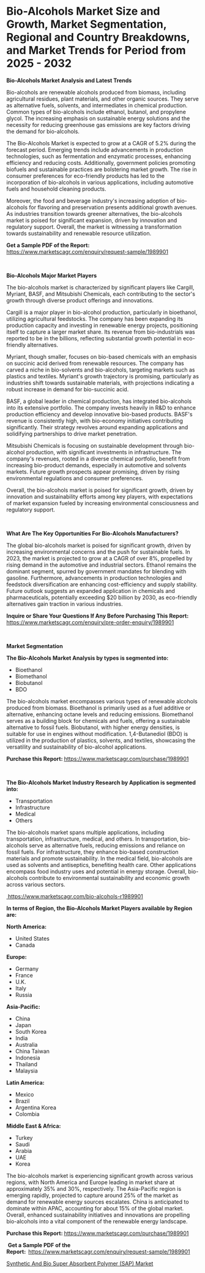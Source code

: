 <p><h1>Bio-Alcohols Market Size and Growth, Market Segmentation, Regional and Country Breakdowns, and Market Trends for Period from 2025 -  2032</h1></p><p><strong>Bio-Alcohols Market Analysis and Latest Trends</strong></p>
<p><p>Bio-alcohols are renewable alcohols produced from biomass, including agricultural residues, plant materials, and other organic sources. They serve as alternative fuels, solvents, and intermediates in chemical production. Common types of bio-alcohols include ethanol, butanol, and propylene glycol. The increasing emphasis on sustainable energy solutions and the necessity for reducing greenhouse gas emissions are key factors driving the demand for bio-alcohols.</p><p>The Bio-Alcohols Market is expected to grow at a CAGR of 5.2% during the forecast period. Emerging trends include advancements in production technologies, such as fermentation and enzymatic processes, enhancing efficiency and reducing costs. Additionally, government policies promoting biofuels and sustainable practices are bolstering market growth. The rise in consumer preferences for eco-friendly products has led to the incorporation of bio-alcohols in various applications, including automotive fuels and household cleaning products. </p><p>Moreover, the food and beverage industry's increasing adoption of bio-alcohols for flavoring and preservation presents additional growth avenues. As industries transition towards greener alternatives, the bio-alcohols market is poised for significant expansion, driven by innovation and regulatory support. Overall, the market is witnessing a transformation towards sustainability and renewable resource utilization.</p></p>
<p><strong>Get a Sample PDF of the Report:&nbsp;</strong> <a href="https://www.marketscagr.com/enquiry/request-sample/1989901?utm_campaign=1999&utm_medium=2&utm_source=Github&utm_content=ia&utm_term=04022025&utm_id=bio-alcohols">https://www.marketscagr.com/enquiry/request-sample/1989901</a></p>
<p>&nbsp;</p>
<p><strong>Bio-Alcohols Major Market Players</strong></p>
<p><p>The bio-alcohols market is characterized by significant players like Cargill, Myriant, BASF, and Mitsubishi Chemicals, each contributing to the sector's growth through diverse product offerings and innovations.</p><p>Cargill is a major player in bio-alcohol production, particularly in bioethanol, utilizing agricultural feedstocks. The company has been expanding its production capacity and investing in renewable energy projects, positioning itself to capture a larger market share. Its revenue from bio-industrials was reported to be in the billions, reflecting substantial growth potential in eco-friendly alternatives.</p><p>Myriant, though smaller, focuses on bio-based chemicals with an emphasis on succinic acid derived from renewable resources. The company has carved a niche in bio-solvents and bio-alcohols, targeting markets such as plastics and textiles. Myriant's growth trajectory is promising, particularly as industries shift towards sustainable materials, with projections indicating a robust increase in demand for bio-succinic acid.</p><p>BASF, a global leader in chemical production, has integrated bio-alcohols into its extensive portfolio. The company invests heavily in R&D to enhance production efficiency and develop innovative bio-based products. BASF's revenue is consistently high, with bio-economy initiatives contributing significantly. Their strategy revolves around expanding applications and solidifying partnerships to drive market penetration.</p><p>Mitsubishi Chemicals is focusing on sustainable development through bio-alcohol production, with significant investments in infrastructure. The company's revenues, rooted in a diverse chemical portfolio, benefit from increasing bio-product demands, especially in automotive and solvents markets. Future growth prospects appear promising, driven by rising environmental regulations and consumer preferences.</p><p>Overall, the bio-alcohols market is poised for significant growth, driven by innovation and sustainability efforts among key players, with expectations of market expansion fueled by increasing environmental consciousness and regulatory support.</p></p>
<p>&nbsp;</p>
<p><strong>What Are The Key Opportunities For Bio-Alcohols Manufacturers?</strong></p>
<p><p>The global bio-alcohols market is poised for significant growth, driven by increasing environmental concerns and the push for sustainable fuels. In 2023, the market is projected to grow at a CAGR of over 8%, propelled by rising demand in the automotive and industrial sectors. Ethanol remains the dominant segment, spurred by government mandates for blending with gasoline. Furthermore, advancements in production technologies and feedstock diversification are enhancing cost-efficiency and supply stability. Future outlook suggests an expanded application in chemicals and pharmaceuticals, potentially exceeding $20 billion by 2030, as eco-friendly alternatives gain traction in various industries.</p></p>
<p><strong>Inquire or Share Your Questions If Any Before Purchasing This Report:</strong> <a href="https://www.marketscagr.com/enquiry/pre-order-enquiry/1989901?utm_campaign=1999&utm_medium=2&utm_source=Github&utm_content=ia&utm_term=04022025&utm_id=bio-alcohols">https://www.marketscagr.com/enquiry/pre-order-enquiry/1989901</a></p>
<p>&nbsp;</p>
<p><strong>Market Segmentation</strong></p>
<p><strong>The Bio-Alcohols Market Analysis by types is segmented into:</strong></p>
<p><ul><li>Bioethanol</li><li>Biomethanol</li><li>Biobutanol</li><li>BDO</li></ul></p>
<p><p>The bio-alcohols market encompasses various types of renewable alcohols produced from biomass. Bioethanol is primarily used as a fuel additive or alternative, enhancing octane levels and reducing emissions. Biomethanol serves as a building block for chemicals and fuels, offering a sustainable alternative to fossil fuels. Biobutanol, with higher energy densities, is suitable for use in engines without modification. 1,4-Butanediol (BDO) is utilized in the production of plastics, solvents, and textiles, showcasing the versatility and sustainability of bio-alcohol applications.</p></p>
<p><strong>Purchase this Report:&nbsp;</strong><a href="https://www.marketscagr.com/purchase/1989901?utm_campaign=1999&utm_medium=2&utm_source=Github&utm_content=ia&utm_term=04022025&utm_id=bio-alcohols">https://www.marketscagr.com/purchase/1989901</a></p>
<p>&nbsp;</p>
<p><strong>The Bio-Alcohols Market Industry Research by Application is segmented into:</strong></p>
<p><ul><li>Transportation</li><li>Infrastructure</li><li>Medical</li><li>Others</li></ul></p>
<p><p>The bio-alcohols market spans multiple applications, including transportation, infrastructure, medical, and others. In transportation, bio-alcohols serve as alternative fuels, reducing emissions and reliance on fossil fuels. For infrastructure, they enhance bio-based construction materials and promote sustainability. In the medical field, bio-alcohols are used as solvents and antiseptics, benefiting health care. Other applications encompass food industry uses and potential in energy storage. Overall, bio-alcohols contribute to environmental sustainability and economic growth across various sectors.</p></p>
<p><a href="https://www.marketscagr.com/bio-alcohols-r1989901?utm_campaign=1999&utm_medium=2&utm_source=Github&utm_content=ia&utm_term=04022025&utm_id=bio-alcohols">&nbsp;https://www.marketscagr.com/bio-alcohols-r1989901</a></p>
<p><strong>In terms of Region, the Bio-Alcohols Market Players available by Region are:</strong></p>
<p>
    <p> <strong> North America: </strong>
        <ul>
            <li>United States</li>
            <li>Canada</li>
        </ul>
        </p> 
    <p> <strong> Europe: </strong>
        <ul>
            <li>Germany</li>
            <li>France</li>
            <li>U.K.</li>
            <li>Italy</li>
            <li>Russia</li>
        </ul>
        </p> 
    <p> <strong> Asia-Pacific: </strong>
        <ul>
            <li>China</li>
            <li>Japan</li>
            <li>South Korea</li>
            <li>India</li>
            <li>Australia</li>
            <li>China Taiwan</li>
            <li>Indonesia</li>
            <li>Thailand</li>
            <li>Malaysia</li>
        </ul>
        </p> 
    <p> <strong> Latin America: </strong>
        <ul>
            <li>Mexico</li>
            <li>Brazil</li>
            <li>Argentina Korea</li>
            <li>Colombia</li>
        </ul>
        </p> 
    <p> <strong> Middle East & Africa: </strong>
        <ul>
            <li>Turkey</li>
            <li>Saudi</li>
            <li>Arabia</li>
            <li>UAE</li>
            <li>Korea</li>
        </ul>
    </p>
    </p>
<p><p>The bio-alcohols market is experiencing significant growth across various regions, with North America and Europe leading in market share at approximately 35% and 30%, respectively. The Asia-Pacific region is emerging rapidly, projected to capture around 25% of the market as demand for renewable energy sources escalates. China is anticipated to dominate within APAC, accounting for about 15% of the global market. Overall, enhanced sustainability initiatives and innovations are propelling bio-alcohols into a vital component of the renewable energy landscape.</p></p>
<p><strong>Purchase this Report: </strong><a href="https://www.marketscagr.com/purchase/1989901?utm_campaign=1999&utm_medium=2&utm_source=Github&utm_content=ia&utm_term=04022025&utm_id=bio-alcohols">https://www.marketscagr.com/purchase/1989901</a></p>
<p>&nbsp;<strong>Get a Sample PDF of the Report:&nbsp;&nbsp;</strong><a href="https://www.marketscagr.com/enquiry/request-sample/1989901?utm_campaign=1999&utm_medium=2&utm_source=Github&utm_content=ia&utm_term=04022025&utm_id=bio-alcohols">https://www.marketscagr.com/enquiry/request-sample/1989901</a></p>
<p><strong></strong></p>
<p><p><a href="https://github.com/pizolina/Market-Research-Report-List-6/blob/main/synthetic-and-bio-super-absorbent-polymer-sap-market.md?utm_campaign=1999&utm_medium=2&utm_source=Github&utm_content=ia&utm_term=04022025&utm_id=bio-alcohols">Synthetic And Bio Super Absorbent Polymer (SAP) Market</a></p></p>